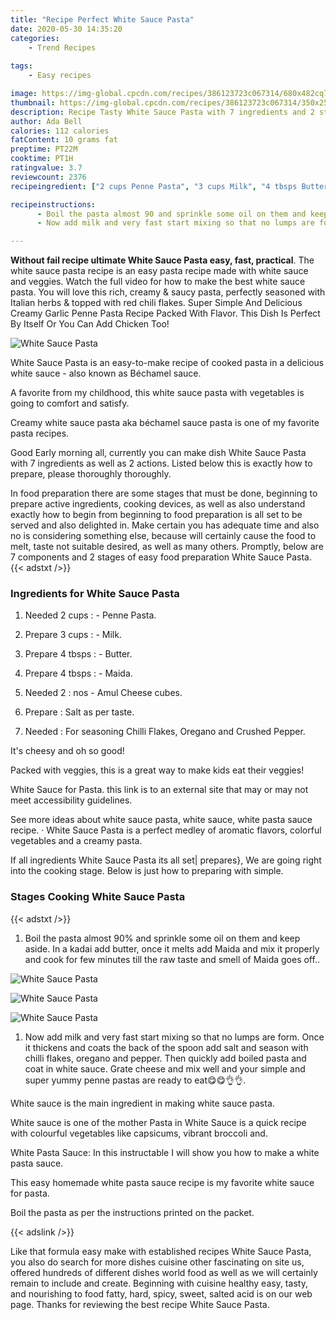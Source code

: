 ```yaml
---
title: "Recipe Perfect White Sauce Pasta"
date: 2020-05-30 14:35:20
categories:
    - Trend Recipes
    
tags:
    - Easy recipes

image: https://img-global.cpcdn.com/recipes/386123723c067314/680x482cq70/white-sauce-pasta-recipe-main-photo.jpg
thumbnail: https://img-global.cpcdn.com/recipes/386123723c067314/350x250cq70/white-sauce-pasta-recipe-main-photo.jpg
description: Recipe Tasty White Sauce Pasta with 7 ingredients and 2 stages of easy cooking.
author: Ada Bell
calories: 112 calories
fatContent: 10 grams fat
preptime: PT22M
cooktime: PT1H
ratingvalue: 3.7
reviewcount: 2376
recipeingredient: ["2 cups Penne Pasta", "3 cups Milk", "4 tbsps Butter", "4 tbsps Maida", "2nos  Amul Cheese cubes", "Salt as per taste", "For seasoning Chilli Flakes Oregano and Crushed Pepper"]

recipeinstructions: 
      - Boil the pasta almost 90 and sprinkle some oil on them and keep aside In a kadai add butter once it melts add Maida and mix it properly and cook for few minutes till the raw taste and smell of Maida goes off 
      - Now add milk and very fast start mixing so that no lumps are form Once it thickens and coats the back of the spoon add salt and season with chilli flakes oregano and pepper Then quickly add boiled pasta and coat in white sauce Grate cheese and mix well and your simple and super yummy penne pastas are ready to eat

---
```




**Without fail recipe ultimate White Sauce Pasta easy, fast, practical**. The white sauce pasta recipe is an easy pasta recipe made with white sauce and veggies. Watch the full video for how to make the best white sauce pasta. You will love this rich, creamy &amp; saucy pasta, perfectly seasoned with Italian herbs &amp; topped with red chili flakes. Super Simple And Delicious Creamy Garlic Penne Pasta Recipe Packed With Flavor. This Dish Is Perfect By Itself Or You Can Add Chicken Too!


![White Sauce Pasta](https://img-global.cpcdn.com/recipes/386123723c067314/680x482cq70/white-sauce-pasta-recipe-main-photo.jpg "White Sauce Pasta")



White Sauce Pasta is an easy-to-make recipe of cooked pasta in a delicious white sauce - also known as Béchamel sauce.

A favorite from my childhood, this white sauce pasta with vegetables is going to comfort and satisfy.

Creamy white sauce pasta aka béchamel sauce pasta is one of my favorite pasta recipes.


Good Early morning all, currently you can make dish White Sauce Pasta with 7 ingredients as well as 2 actions. Listed below this is exactly how to prepare, please thoroughly thoroughly.

In food preparation there are some stages that must be done, beginning to prepare active ingredients, cooking devices, as well as also understand exactly how to begin from beginning to food preparation is all set to be served and also delighted in. Make certain you has adequate time and also no is considering something else, because will certainly cause the food to melt, taste not suitable desired, as well as many others. Promptly, below are 7 components and 2 stages of easy food preparation White Sauce Pasta.
{{< adstxt />}}

### Ingredients for White Sauce Pasta


1. Needed 2 cups : - Penne Pasta.

1. Prepare 3 cups : - Milk.

1. Prepare 4 tbsps : - Butter.

1. Prepare 4 tbsps : - Maida.

1. Needed 2 : nos - Amul Cheese cubes.

1. Prepare  : Salt as per taste.

1. Needed  : For seasoning Chilli Flakes, Oregano and Crushed Pepper.


It&#39;s cheesy and oh so good!

Packed with veggies, this is a great way to make kids eat their veggies!

White Sauce for Pasta. this link is to an external site that may or may not meet accessibility guidelines.

See more ideas about white sauce pasta, white sauce, white pasta sauce recipe. · White Sauce Pasta is a perfect medley of aromatic flavors, colorful vegetables and a creamy pasta.


If all ingredients White Sauce Pasta its all set| prepares}, We are going right into the cooking stage. Below is just how to preparing with simple.

### Stages Cooking White Sauce Pasta

{{< adstxt />}}


1. Boil the pasta almost 90% and sprinkle some oil on them and keep aside. In a kadai add butter, once it melts add Maida and mix it properly and cook for few minutes till the raw taste and smell of Maida goes off..



![White Sauce Pasta](https://img-global.cpcdn.com/steps/21f0605c76a185c8/160x128cq70/white-sauce-pasta-recipe-step-1-photo.jpg" "White Sauce Pasta")

![White Sauce Pasta](https://img-global.cpcdn.com/steps/f51b80cc771e38d3/160x128cq70/white-sauce-pasta-recipe-step-1-photo.jpg" "White Sauce Pasta")

![White Sauce Pasta](https://img-global.cpcdn.com/steps/4408256aefc8c309/160x128cq70/white-sauce-pasta-recipe-step-1-photo.jpg" "White Sauce Pasta")



1. Now add milk and very fast start mixing so that no lumps are form. Once it thickens and coats the back of the spoon add salt and season with chilli flakes, oregano and pepper. Then quickly add boiled pasta and coat in white sauce. Grate cheese and mix well and your simple and super yummy penne pastas are ready to eat😋😋👌👌.




White sauce is the main ingredient in making white sauce pasta.

White sauce is one of the mother Pasta in White Sauce is a quick recipe with colourful vegetables like capsicums, vibrant broccoli and.

White Pasta Sauce: In this instructable I will show you how to make a white pasta sauce.

This easy homemade white pasta sauce recipe is my favorite white sauce for pasta.

Boil the pasta as per the instructions printed on the packet.


{{< adslink />}}

Like that formula easy make with established recipes White Sauce Pasta, you also do search for more dishes cuisine other fascinating on site us, offered hundreds of different dishes world food as well as we will certainly remain to include and create. Beginning with cuisine healthy easy, tasty, and nourishing to food fatty, hard, spicy, sweet, salted acid is on our web page. Thanks for reviewing the best recipe White Sauce Pasta.
